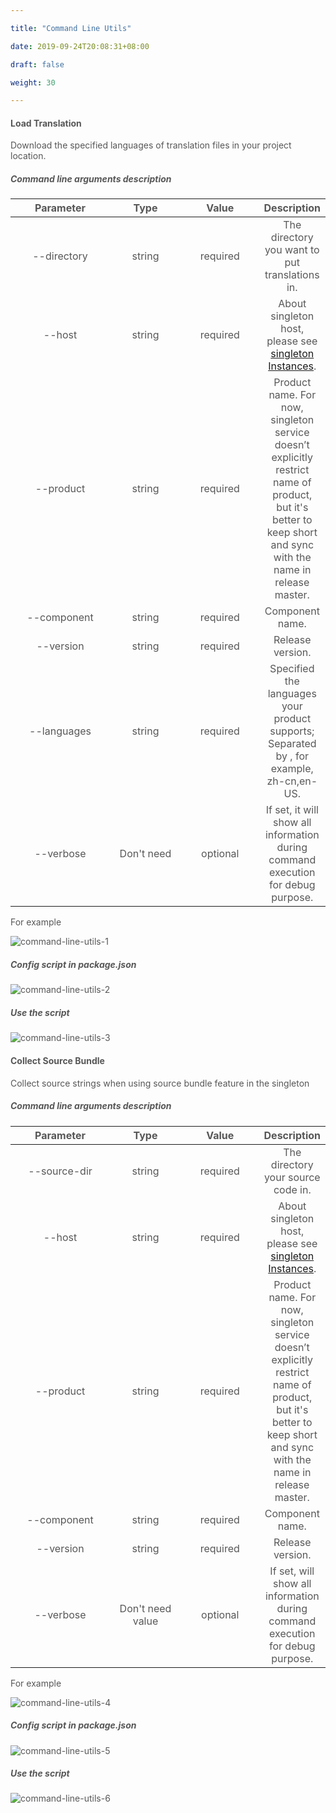```yaml
---

title: "Command Line Utils"

date: 2019-09-24T20:08:31+08:00

draft: false

weight: 30

---
```




#### **Load Translation**

Download the specified languages of translation files in your project location.

##### **Command line arguments description**


| Parameter |  Type  | Value  |             Description             |
| :---------: | :--------: | :------: | :----------------------------------------------------------: |
| --directory |  string  | required |    The directory you want to put translations in.    |
|  --host  |  string  | required | About singleton host, please see [singleton Instances](https://ngx.eng.vmware.com/@vmw/ngx-vip/vip-instance). |
| --product |  string  | required | Product name. For now, singleton service doesn’t explicitly restrict name of product, but it's better to keep short and sync with the name in release master. |
| --component |  string  | required |            Component name.            |
| --version |  string  | required |            Release version.            |
| --languages |  string  | required | Specified the languages your product supports; Separated by , for example, zh-cn,en-US. |
| --verbose | Don't need | optional | If set, it will show all information during command execution for debug purpose. |


For example

![command-line-utils-1](https://github.com/zmengjiao/singleton/raw/website/content/en/images/command-line-utils/command-line-utils-1.png)


##### **Config script in package.json**


![command-line-utils-2](https://github.com/zmengjiao/singleton/raw/website/content/en/images/command-line-utils/command-line-utils-2.png)



##### **Use the script**


![command-line-utils-3](https://github.com/zmengjiao/singleton/raw/website/content/en/images/command-line-utils/command-line-utils-3.png)


#### **Collect Source Bundle**

Collect source strings when using source bundle feature in the singleton

##### **Command line arguments description**

|  Parameter   |       Type       |  Value   |                         Description                          |
| :----------: | :--------------: | :------: | :----------------------------------------------------------: |
| --source-dir |      string      | required |              The directory your source code in.              |
|    --host    |      string      | required | About singleton host, please see [singleton Instances](https://ngx.eng.vmware.com/@vmw/ngx-vip/vip-instance). |
|  --product   |      string      | required | Product name. For now, singleton service doesn’t explicitly restrict name of product, but it's better to keep short and sync with the name in release master. |
| --component  |      string      | required |                       Component name.                        |
|  --version   |      string      | required |                       Release version.                       |
|  --verbose   | Don't need value | optional | If set, will show all information during command execution for debug purpose. |


For example

![command-line-utils-4](https://github.com/zmengjiao/singleton/raw/website/content/en/images/command-line-utils/command-line-utils-4.png)

##### **Config script in package.json**

![command-line-utils-5](https://github.com/zmengjiao/singleton/raw/website/content/en/images/command-line-utils/command-line-utils-5.png)

##### **Use the script**

![command-line-utils-6](https://github.com/zmengjiao/singleton/raw/website/content/en/images/command-line-utils/command-line-utils-6.png)


<style>
    html {
        font-family: Metropolis;
        color: #575757;
    }
    section strong {
        font-weight: 400;
    }
    article section.page table th {
        font-weight:500;
        text-transform: inherit;
    }
    table thead tr th:first-child {
        width:13rem;
    }
    table thead tr th:nth-child(2) {
        width:10rem;
    }
    table thead tr th:nth-child(3) {
        width:10rem;
    }
</style>